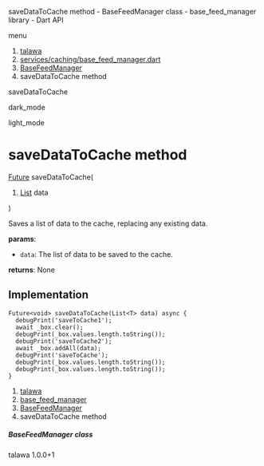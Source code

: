 




saveDataToCache method - BaseFeedManager class - base\_feed\_manager library - Dart API







menu

1. [talawa](../../index.html)
2. [services/caching/base\_feed\_manager.dart](../../file-___home_harshil_Desktop_open-source_palisadoes_talawa_lib_services_caching_base_feed_manager/)
3. [BaseFeedManager<T>](../../file-___home_harshil_Desktop_open-source_palisadoes_talawa_lib_services_caching_base_feed_manager/BaseFeedManager-class.html)
4. saveDataToCache method

saveDataToCache


dark\_mode

light\_mode




# saveDataToCache method


[Future](https://api.flutter.dev/flutter/dart-core/Future-class.html)<void>
saveDataToCache(

1. [List](https://api.flutter.dev/flutter/dart-core/List-class.html)<T> data

)

Saves a list of data to the cache, replacing any existing data.

**params**:

* `data`: The list of data to be saved to the cache.

**returns**:
None


## Implementation

```
Future<void> saveDataToCache(List<T> data) async {
  debugPrint('saveToCache1');
  await _box.clear();
  debugPrint(_box.values.length.toString());
  debugPrint('saveToCache2');
  await _box.addAll(data);
  debugPrint('saveToCache');
  debugPrint(_box.values.length.toString());
  debugPrint(_box.values.length.toString());
}
```

 


1. [talawa](../../index.html)
2. [base\_feed\_manager](../../file-___home_harshil_Desktop_open-source_palisadoes_talawa_lib_services_caching_base_feed_manager/)
3. [BaseFeedManager<T>](../../file-___home_harshil_Desktop_open-source_palisadoes_talawa_lib_services_caching_base_feed_manager/BaseFeedManager-class.html)
4. saveDataToCache method

##### BaseFeedManager class





talawa
1.0.0+1






